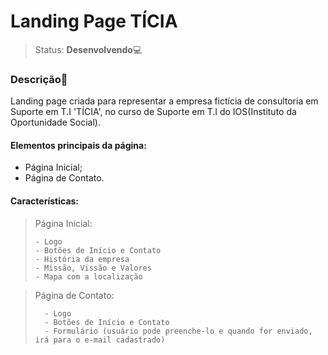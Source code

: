 # Landing Page TÍCIA 

>Status: **Desenvolvendo**💻

### **Descrição**📃

Landing page criada para representar a empresa fictícia de consultoria em Suporte em T.I 'TÍCIA', no curso de Suporte em T.I do IOS(Instituto da Oportunidade Social).

#### Elementos principais da página:

- Página Inicial;
- Página de Contato.
 
#### Características:

>Página Inicial:
>
>     - Logo
>     - Botões de Início e Contato
>     - História da empresa 
>     - Missão, Vissão e Valores
>     - Mapa com a localização
     
>Página de Contato:
>
>       - Logo
>       - Botões de Início e Contato
>       - Formulário (usuário pode preenche-lo e quando for enviado, irá para o e-mail cadastrado)
